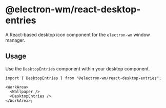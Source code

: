 # @electron-wm/react-desktop-entries

A React-based desktop icon component for the `electron-wm` window manager.

## Usage

Use the `DesktopEntries` component within your desktop component.

```tsx
import { DesktopEntries } from "@electron-wm/react-desktop-entries";

<WorkArea>
  <Wallpaper />
  <DesktopEntries />
</WorkArea>;
```
